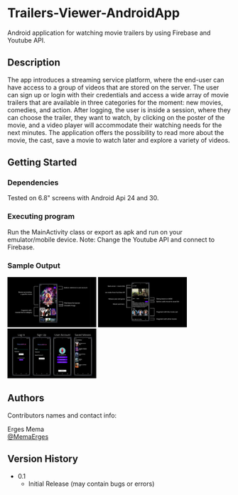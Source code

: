 # Trailers-Viewer-AndroidApp

Android application for watching movie trailers by using Firebase and Youtube API.

## Description

The app introduces a streaming service platform, where the end-user can have access to a group of videos that are stored on the server. The user can sign up or login with their credentials and access a wide array of movie trailers that are available in three categories for the moment: new movies, comedies, and action. After logging, the user is inside a session, where they can choose the trailer, they want to watch, by clicking on the poster of the movie, and a video player will accommodate their watching needs for the next minutes. The application offers the possibility to read more about the movie, the cast, save a movie to watch later and explore a variety of videos. 

## Getting Started

### Dependencies

Tested on 6.8" screens with Android Api 24 and 30.

### Executing program

Run the MainActivity class or export as apk and run on your emulator/mobile device.
Note: Change the Youtube API and connect to Firebase.

### Sample Output

<img src="sample-pics/1.jpg" alt="first-iamge" width="200"/>
<img src="sample-pics/2.jpg" alt="second-iamge" width="200"/>
<img src="sample-pics/3.jpg" alt="third-iamge" width="200"/>

## Authors

Contributors names and contact info:

Erges Mema  
[@MemaErges](https://twitter.com/memaerges)

## Version History

* 0.1
    * Initial Release (may contain bugs or errors)
